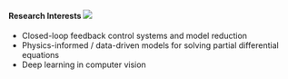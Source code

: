 #### Research Interests <img src="https://img.shields.io/github/stars/kimy-de?style=social">
* Closed-loop feedback control systems and model reduction
* Physics-informed / data-driven models for solving partial differential equations
* Deep learning in computer vision


<!--
**kimy-de/kimy-de** is a ✨ _special_ ✨ repository because its `README.md` (this file) appears on your GitHub profile.

Here are some ideas to get you started:

- 🔭 I’m currently working on ...
- 🌱 I’m currently learning ...
- 👯 I’m looking to collaborate on ...
- 🤔 I’m looking for help with ...
- 💬 Ask me about ...
- 📫 How to reach me: ...
- 😄 Pronouns: ...
- ⚡ Fun fact: ...
-->
